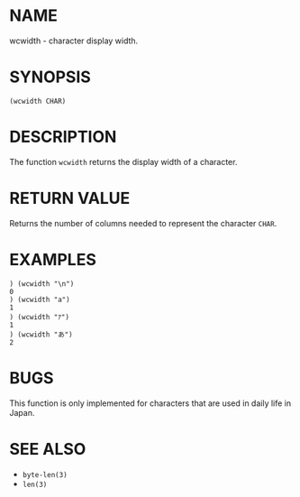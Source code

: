 # NAME
wcwidth - character display width.

# SYNOPSIS

    (wcwidth CHAR)

# DESCRIPTION
The function `wcwidth` returns the display width of a character.

# RETURN VALUE
Returns the number of columns needed to represent the character `CHAR`.

# EXAMPLES

    ) (wcwidth "\n")
    0
    ) (wcwidth "a")
    1
    ) (wcwidth "ｱ")
    1
    ) (wcwidth "あ")
    2

# BUGS
This function is only implemented for characters that are used in daily life in Japan.

# SEE ALSO
- `byte-len(3)`
- `len(3)`

